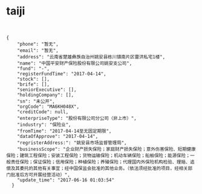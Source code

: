 # taiji

<pre><code>

{
    "phone": "暂无",
    "email": "暂无",
    "address": "云南省楚雄彝族自治州姚安县栋川镇南片区雷洪私宅1楼",
    "name": "中国平安财产保险股份有限公司姚安支公司",
    "fund": "-",
    "registerFundTime": "2017-04-14",
    "stock": [],
    "brife": [],
    "seniorExecutive": [],
    "holdingCompany": [],
    "sn": "未公开",
    "orgCode": "MA6KH048X",
    "creditCode": null,
    "enterpriseType": "股份有限公司分公司（非上市）",
    "industry": "保险业",
    "fromTime": "2017-04-14至无固定期限",
    "dataOfApprove": "2017-04-14",
    "regristerAddress:": "姚安县市场监督管理局",
    "businessScope": "企业财产损失保险；家庭财产损失保险；意外伤害保险、短期健康保险；建筑工程保险；安装工程保险；货物运输保险；机动车辆保险；船舶保险；能源保险；一般责任保险；保证保险；信用保险；种植保险；养殖保险；代理国内外保险机构检验、理赔、追偿及其委托的其他有关事宜；经中国保监会批准的其他业务。（依法须经批准的项目，经相关部门批准后方可开展经营活动）",
    "update_time": "2017-06-16 01:03:54"
  }

</code></pre>

